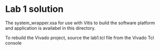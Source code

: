 # Lab 1 solution

The system_wrapper.xsa for use with Vitis to build the software platform and application is availabel in this directory. 

To rebuild the Vivado project, source the lab1.tcl file from the Vivado Tcl console